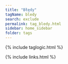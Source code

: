 ```yaml
---
title: "Błędy"
tagName: bledy
search: exclude
permalink: tag_bledy.html
sidebar: home_sidebar
folder: tags
---
```

{% include taglogic.html %}

{% include links.html %}
